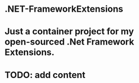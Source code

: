 # .NET-FrameworkExtensions
# Just a container project for my open-sourced .Net Framework Extensions.
# TODO: add content
